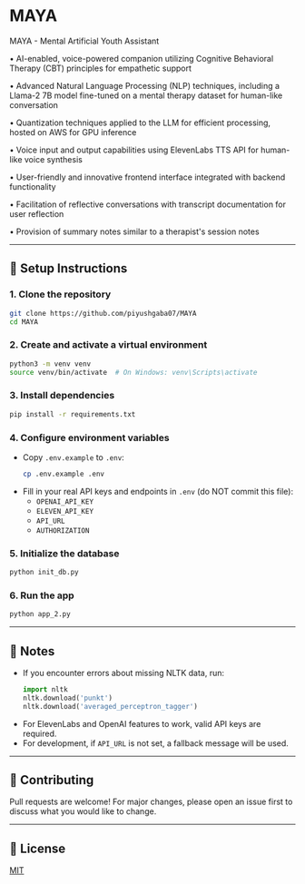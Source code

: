 # MAYA

MAYA - Mental Artificial Youth Assistant

• AI-enabled, voice-powered companion utilizing Cognitive Behavioral Therapy (CBT) principles for empathetic support

• Advanced Natural Language Processing (NLP) techniques, including a Llama-2 7B model fine-tuned on a mental therapy dataset for human-like conversation

• Quantization techniques applied to the LLM for efficient processing, hosted on AWS for GPU inference

• Voice input and output capabilities using ElevenLabs TTS API for human-like voice synthesis

• User-friendly and innovative frontend interface integrated with backend functionality

• Facilitation of reflective conversations with transcript documentation for user reflection

• Provision of summary notes similar to a therapist's session notes

---

## 🚀 Setup Instructions

### 1. Clone the repository

```bash
git clone https://github.com/piyushgaba07/MAYA
cd MAYA
```

### 2. Create and activate a virtual environment

```bash
python3 -m venv venv
source venv/bin/activate  # On Windows: venv\Scripts\activate
```

### 3. Install dependencies

```bash
pip install -r requirements.txt
```

### 4. Configure environment variables

- Copy `.env.example` to `.env`:
  ```bash
  cp .env.example .env
  ```
- Fill in your real API keys and endpoints in `.env` (do NOT commit this file):
  - `OPENAI_API_KEY`
  - `ELEVEN_API_KEY`
  - `API_URL`
  - `AUTHORIZATION`

### 5. Initialize the database

```bash
python init_db.py
```

### 6. Run the app

```bash
python app_2.py
```

---

## 📝 Notes

- If you encounter errors about missing NLTK data, run:
  ```python
  import nltk
  nltk.download('punkt')
  nltk.download('averaged_perceptron_tagger')
  ```
- For ElevenLabs and OpenAI features to work, valid API keys are required.
- For development, if `API_URL` is not set, a fallback message will be used.

---

## 🤝 Contributing

Pull requests are welcome! For major changes, please open an issue first to discuss what you would like to change.

---

## 📄 License

[MIT](LICENSE)
